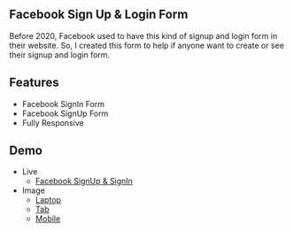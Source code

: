 ## Facebook Sign Up & Login Form 
Before 2020, Facebook used to have this kind of signup and login form in their website. So, I created this form to help if anyone want to create  or see their signup and login form.

## Features
- Facebook SignIn Form
- Facebook SignUp Form
- Fully Responsive

## Demo
- Live
    - [Facebook SignUp & SignIn](https://mrhrifat.github.io/facebook-signup-login-form)
- Image
    - [Laptop](https://i.ibb.co/VxhqPkk/FB-Sign-Up-01.png)
    - [Tab](https://i.ibb.co/wMQPhzJ/FB-Sign-Up-03.png)
    - [Mobile](https://i.ibb.co/88hRQjf/FB-Sign-Up-02.png)


